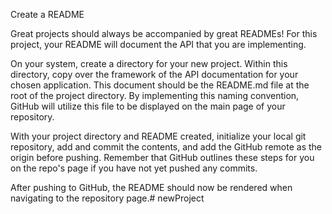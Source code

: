 Create a README

Great projects should always be accompanied by great READMEs! For this project, your README will document the API that you are implementing.

On your system, create a directory for your new project. Within this directory, copy over the framework of the API documentation for your chosen application. This document should be the README.md file at the root of the project directory. By implementing this naming convention, GitHub will utilize this file to be displayed on the main page of your repository.

With your project directory and README created, initialize your local git repository, add and commit the contents, and add the GitHub remote as the origin before pushing. Remember that GitHub outlines these steps for you on the repo's page if you have not yet pushed any commits.

After pushing to GitHub, the README should now be rendered when navigating to the repository page.# newProject
